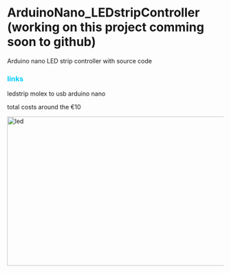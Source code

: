 # ArduinoNano_LEDstripController (working on this project comming soon to github)
Arduino nano LED strip controller with source code 

<h3><strong><span style="color: #00ccff;">links</span></strong></h3>
ledstrip
molex to usb
arduino nano

total costs around the €10




<p><img src="http://i64.tinypic.com/dftu6t.png" alt="led" width="657" height="347" /></p>
